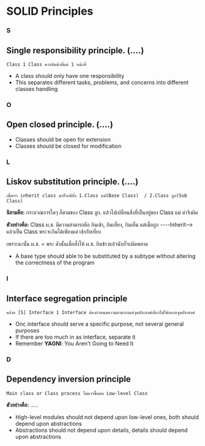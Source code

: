 # SOLID Principles
### S
Single responsibility principle. (....)
--
`
Class 1 Class ควรมีหน้าที่แค่ 1 หน้าที่
`
- A class should only have one responsibility
- This separates different tasks, problems, and concerns into different classes handling

### O
Open closed principle. (....)
--
- Classes should be open for extension
- Classes should be closed for modification

### L 
Liskov substitution principle. (....)
--
`เมื่อเรา inherit class มาก็จะมีทั้ง 1.Class แม่(Base Class)  / 2.Class ลูก(Sub Class)`

**นิยามคือ:** กระบวณการใดๆ ก็ตามของ Class ลูก. แล้วไปเปลี่ยนสิ่งที่เป็นอยู่ของ Class แม่ ค่าจึงผิด

**ตัวอย่างคือ:** Class ผ.ช. มีความสามารถคือ กินเช้า, กินเที่ยง, กินเย็น แต่เมื่อถูก ----Inherit--> แล้วเป็น Class พระจะกินได้เพียงแค่ เช้ากับเที่ยง    

เพราะฉะนั้น ผ.ช. = พระ ดังนั้นเมื่อสั่งให้ ผ.ช. กินข้าวแล้วนับก็จะผิดพลาด
- A base type should able to be substituted by a subtype without altering the correctness of the program

### I
Interface segregation principle
--
`คล้าย [S] Interface 1 Interface ต้องกำหนดความสามารถแค่จุดประสงค์เดียวไม่ใช่หลายจุดประสงค์`

- Onc interface should serve a specific purpose, not several general purposes
- If there are too much in as interface, separate it
- Remember **YAGNI**: You Aren't Going to Need It

### D
Dependency inversion principle 
--
`Main class or Class process ไม่ควรขึ้นต่อ Low-level Class`

**ตัวอย่างคือ:**  .....
- High-level modules should not depend upon low-level ones, both should depend upon abstractions 
- Abstractions should not depend upon details, details should depend upon abstractions

